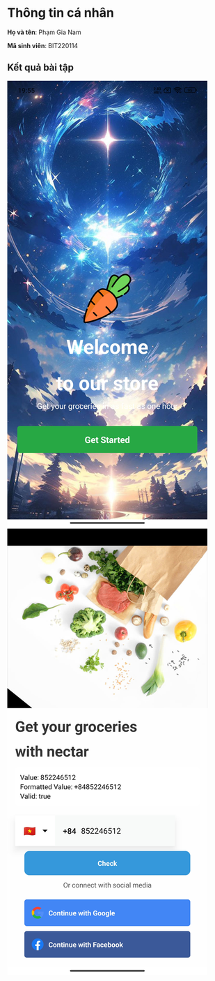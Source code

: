 # Thông tin cá nhân

**Họ và tên**: Phạm Gia Nam

**Mã sinh viên**: BIT220114

## Kết quả bài tập

![Kết quả bài tập](./Onboarding.jpg) 
![Kết quả bài tập](./SignIn.jpg) 
